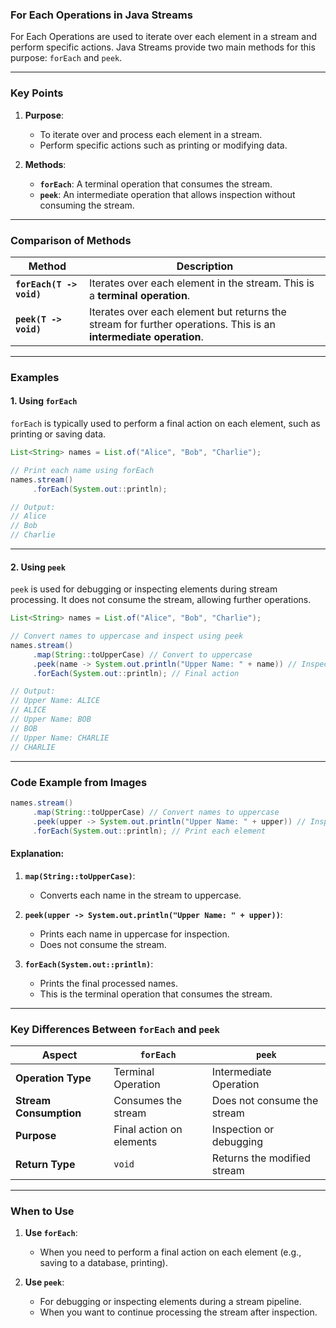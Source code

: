 ### **For Each Operations in Java Streams**

For Each Operations are used to iterate over each element in a stream and perform specific actions. Java Streams provide two main methods for this purpose: `forEach` and `peek`.

---

### **Key Points**

1. **Purpose**:
   - To iterate over and process each element in a stream.
   - Perform specific actions such as printing or modifying data.

2. **Methods**:
   - **`forEach`**: A terminal operation that consumes the stream.
   - **`peek`**: An intermediate operation that allows inspection without consuming the stream.

---

### **Comparison of Methods**

| **Method**           | **Description**                                                                 |
|-----------------------|---------------------------------------------------------------------------------|
| **`forEach(T -> void)`** | Iterates over each element in the stream. This is a **terminal operation**.    |
| **`peek(T -> void)`**    | Iterates over each element but returns the stream for further operations. This is an **intermediate operation**. |

---

### **Examples**

#### 1. **Using `forEach`**
`forEach` is typically used to perform a final action on each element, such as printing or saving data.

```java
List<String> names = List.of("Alice", "Bob", "Charlie");

// Print each name using forEach
names.stream()
     .forEach(System.out::println);

// Output:
// Alice
// Bob
// Charlie
```

---

#### 2. **Using `peek`**
`peek` is used for debugging or inspecting elements during stream processing. It does not consume the stream, allowing further operations.

```java
List<String> names = List.of("Alice", "Bob", "Charlie");

// Convert names to uppercase and inspect using peek
names.stream()
     .map(String::toUpperCase) // Convert to uppercase
     .peek(name -> System.out.println("Upper Name: " + name)) // Inspect
     .forEach(System.out::println); // Final action

// Output:
// Upper Name: ALICE
// ALICE
// Upper Name: BOB
// BOB
// Upper Name: CHARLIE
// CHARLIE
```

---

### **Code Example from Images**

```java
names.stream()
     .map(String::toUpperCase) // Convert names to uppercase
     .peek(upper -> System.out.println("Upper Name: " + upper)) // Inspect each element
     .forEach(System.out::println); // Print each element
```

#### Explanation:
1. **`map(String::toUpperCase)`**:
   - Converts each name in the stream to uppercase.

2. **`peek(upper -> System.out.println("Upper Name: " + upper))`**:
   - Prints each name in uppercase for inspection.
   - Does not consume the stream.

3. **`forEach(System.out::println)`**:
   - Prints the final processed names.
   - This is the terminal operation that consumes the stream.

---

### **Key Differences Between `forEach` and `peek`**

| **Aspect**           | **`forEach`**                      | **`peek`**                        |
|-----------------------|-------------------------------------|------------------------------------|
| **Operation Type**    | Terminal Operation                | Intermediate Operation            |
| **Stream Consumption**| Consumes the stream               | Does not consume the stream       |
| **Purpose**           | Final action on elements          | Inspection or debugging           |
| **Return Type**       | `void`                            | Returns the modified stream       |

---

### **When to Use**

1. **Use `forEach`**:
   - When you need to perform a final action on each element (e.g., saving to a database, printing).

2. **Use `peek`**:
   - For debugging or inspecting elements during a stream pipeline.
   - When you want to continue processing the stream after inspection.
